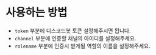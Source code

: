 # 사용하는 방법
* `token` 부분에 디스코드봇 토큰 설정해주시면 됩니다.
* `channel` 부분에 인증할 채널의 아이디를 설정해주세요.
* `rolename` 부분에 인증시 받게될 역할의 이름을 설정해주세요.

